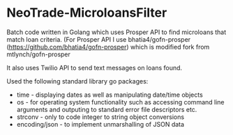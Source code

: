 # NeoTrade-MicroloansFilter
Batch code written in Golang which uses Prosper API to find microloans that match loan criteria.
(For Prosper API I use bhatia4/gofn-prosper (https://github.com/bhatia4/gofn-prosper) which is modified fork from mtlynch/gofn-prosper

It also uses Twilio API to send  text messages on loans found.

Used the following standard library go packages:
* time - displaying dates as well as manipulating date/time objects
* os - for operating system functionality such as accessing command line arguments and outputing to standard error file descriptors etc.
* strconv - only to code integer to string object conversions
* encoding/json - to implement unmarshalling of JSON data
